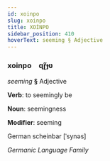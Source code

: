 ```yaml
---
id: xoinpo
slug: xoinpo
title: XOİNPO
sidebar_position: 410
hoverText: seeming § Adjective
---
```


### xoinpo&emsp;<span kind="abugida">ɋɽ̃ɟʋ</span>

*seeming* **§** Adjective

**Verb**: to seemingly be

**Noun**: seemingness

**Modifier**: seeming

German scheinbar [ˈsynəs]

*Germanic Language Family*